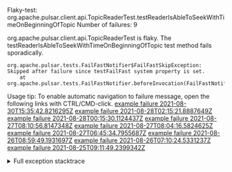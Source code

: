         
Flaky-test: org.apache.pulsar.client.api.TopicReaderTest.testReaderIsAbleToSeekWithTimeOnBeginningOfTopic
Number of failures: 9

org.apache.pulsar.client.api.TopicReaderTest is flaky. The testReaderIsAbleToSeekWithTimeOnBeginningOfTopic test method fails sporadically.

```
org.apache.pulsar.tests.FailFastNotifier$FailFastSkipException: Skipped after failure since testFailFast system property is set.
	at org.apache.pulsar.tests.FailFastNotifier.beforeInvocation(FailFastNotifier.java:88)

```

Usage tip: To enable automatic navigation to failure message, open the following links with CTRL/CMD-click.
[example failure 2021-08-30T15:35:42.8216295Z](https://github.com/apache/pulsar/runs/3463119398?check_suite_focus=true#step:9:3827)
[example failure 2021-08-28T02:15:21.8887649Z](https://github.com/apache/pulsar/runs/3448473880?check_suite_focus=true#step:9:2824)
[example failure 2021-08-28T00:15:30.1124437Z](https://github.com/apache/pulsar/runs/3447917315?check_suite_focus=true#step:9:2192)
[example failure 2021-08-27T08:10:56.8147348Z](https://github.com/apache/pulsar/runs/3440980370?check_suite_focus=true#step:9:2891)
[example failure 2021-08-27T08:04:16.5824625Z](https://github.com/apache/pulsar/runs/3440855241?check_suite_focus=true#step:9:2816)
[example failure 2021-08-27T06:45:34.7955687Z](https://github.com/apache/pulsar/runs/3440411158?check_suite_focus=true#step:9:2817)
[example failure 2021-08-26T08:59:49.1931697Z](https://github.com/apache/pulsar/runs/3430539961?check_suite_focus=true#step:9:3526)
[example failure 2021-08-26T07:10:24.5331237Z](https://github.com/apache/pulsar/runs/3429892136?check_suite_focus=true#step:9:2878)
[example failure 2021-08-25T09:11:49.2399342Z](https://github.com/apache/pulsar/runs/3420085427?check_suite_focus=true#step:10:2784)


<details>
<summary>Full exception stacktrace</summary>
<code><pre>
org.apache.pulsar.tests.FailFastNotifier$FailFastSkipException: Skipped after failure since testFailFast system property is set.
	at org.apache.pulsar.tests.FailFastNotifier.beforeInvocation(FailFastNotifier.java:88)

</pre></code>
</details>

